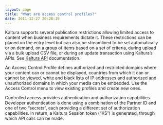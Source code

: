 ```yaml
---
layout: page
title: "What are access control profiles?"
date: 2011-12-27 20:28:19
---
```


Kaltura supports several publication restrictions allowing limited access to content when business requirements dictate it. These restrictions can be placed on the entry level but can also be streamlined to be set automatically or on demand, on a group of items based on a set of criteria, during upload via a bulk upload CSV file, or during an update transaction using Kaltura’s APIs. See <a href="https://developer.kaltura.com/api-docs/#/KalturaResource" target="_blank" title="Kaltura API documentation">Kaltura API</a> documentation.

An Access Control Profile defines authorized and restricted domains where your content can or cannot be displayed, countries from which it can or cannot be viewed, white and black lists of IP addresses and authorized and unauthorized domains in which your media can be embedded. Use the Access Control menu to view existing profiles and create new ones.

Controlled access provides authentication and authorization capabilities. Developer authentication is done using a combination of the Partner ID and one of two “secrets”, each providing a different set of authorization capabilities. In return, a Kaltura Session token (“KS”) is generated, through which API calls can be made.